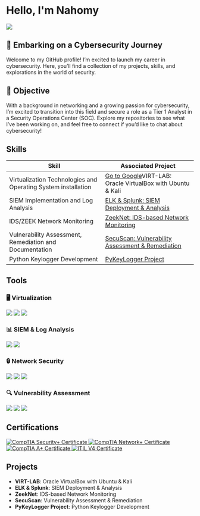# Hello, I'm Nahomy
<a href="https://linkedin.com/in/nahomy-ovanna-06bbb6267"><img src="https://img.shields.io/badge/-LinkedIn-0072b1?&style=for-the-badge&logo=linkedin&logoColor=white" /></a>

## 🚀 Embarking on a Cybersecurity Journey

Welcome to my GitHub profile! I’m excited to launch my career in cybersecurity. Here, you’ll find a collection of my projects, skills, and explorations in the world of security.

## 🎯 Objective

With a background in networking and a growing passion for cybersecurity, I’m excited to transition into this field and secure a role as a Tier 1 Analyst in a Security Operations Center (SOC). Explore my repositories to see what I’ve been working on, and feel free to connect if you’d like to chat about cybersecurity!

## Skills

| Skill                                         | Associated Project         |
|-----------------------------------------------|----------------------------|
| Virtualization Technologies and Operating System installation         | <a href="https://google.com" target="_blank" rel="noopener noreferrer">Go to Google</a>VIRT-LAB: Oracle VirtualBox with Ubuntu & Kali</a>|
| SIEM Implementation and Log Analysis | <a href="https://google.com">ELK & Splunk: SIEM Deployment & Analysis</a>|
| IDS/ZEEK Network Monitoring         | <a href="https://google.com">ZeekNet: IDS-based Network Monitoring</a>|
| Vulnerability Assessment, Remediation and Documentation	               | <a href="https://google.com">SecuScan: Vulnerability Assessment & Remediation</a>|
| Python Keylogger Development | <a href="https://google.com">PyKeyLogger Project </a>|

## Tools

### 🖥️ Virtualization
<div>
    <img src="https://img.shields.io/badge/-Oracle%20VirtualBox-183A7A?&style=for-the-badge&logo=oracle&logoColor=white" />
    <img src="https://img.shields.io/badge/-Ubuntu-E95420?&style=for-the-badge&logo=ubuntu&logoColor=white" />
    <img src="https://img.shields.io/badge/-Kali%20Linux-000000?&style=for-the-badge&logo=kali-linux&logoColor=white" />

### 📊 SIEM & Log Analysis
<div>
    <img src="https://img.shields.io/badge/-ELK%20Stack-005571?&style=for-the-badge&logo=elasticsearch&logoColor=white" />
    <img src="https://img.shields.io/badge/-Splunk-000000?&style=for-the-badge&logo=splunk&logoColor=white" />
</div>

### 🔒 Network Security
<div>
    <img src="https://img.shields.io/badge/-Snort-FF0000?&style=for-the-badge&logo=snort&logoColor=white" />
    <img src="https://img.shields.io/badge/-Suricata-EF3B2D?&style=for-the-badge&logo=Suricata&logoColor=white" />
    <img src="https://img.shields.io/badge/-Zeek-777BB4?&style=for-the-badge&logo=Zeek&logoColor=white" />
</div>

### 🔍 Vulnerability Assessment
<div>
    <img src="https://img.shields.io/badge/-Tenable%20Nessus-3D3D3D?&style=for-the-badge&logo=tenable&logoColor=white" />
    <img src="https://img.shields.io/badge/-Nmap-000000?&style=for-the-badge&logo=nmap&logoColor=white" />
    <img src="https://img.shields.io/badge/-Wireshark-1679A7?&style=for-the-badge&logo=Wireshark&logoColor=white" />
</div>

## Certifications

<div>
<a href="https://github.com/nahomyOvanna/nahomyOvanna/blob/main/CompTIA%20Security%2B%20ce%20certificate.pdf" target="_blank">
  <img src="https://img.shields.io/badge/-CompTIA%20Security%2B-FF0000?&style=for-the-badge&logo=CompTIA&logoColor=white" alt="CompTIA Security+ Certificate"/>
</a>
<a href="https://github.com/nahomyOvanna/nahomyOvanna/blob/main/CompTIA%20Network%2B%20ce%20certificate.pdf" target="_blank">
  <img src="https://img.shields.io/badge/-CompTIA%20Network%2B-00A3E0?&style=for-the-badge&logo=CompTIA&logoColor=white" alt="CompTIA Network+ Certificate"/>
</a>
<a href="https://github.com/nahomyOvanna/nahomyOvanna/blob/main/CompTIA%20A%2B%20ce%20certificate.pdf" target="_blank">
  <img src="https://img.shields.io/badge/-CompTIA%20A%2B-0098D4?&style=for-the-badge&logo=CompTIA&logoColor=white" alt="CompTIA A+ Certificate"/>
</a>
<a href="https://github.com/nahomyOvanna/nahomyOvanna/blob/main/ITIL%20cert.pdf" target="_blank">
  <img src="https://img.shields.io/badge/-ITIL%20V4-003F6C?&style=for-the-badge&logo=itil&logoColor=white" alt="ITIL V4 Certificate"/>
</a>
</div>

## Projects
- **VIRT-LAB**: Oracle VirtualBox with Ubuntu & Kali
- **ELK & Splunk**: SIEM Deployment & Analysis
- **ZeekNet**: IDS-based Network Monitoring
- **SecuScan**: Vulnerability Assessment & Remediation
- **PyKeyLogger Project**: Python Keylogger Development
